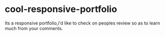# cool-responsive-portfolio
Its a responsive portfolio,i'd like to check on peoples review so as to learn much from your comments.
